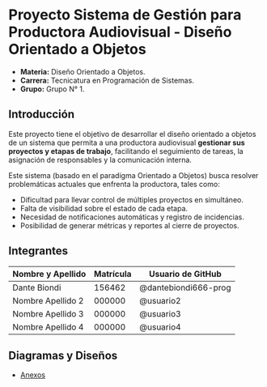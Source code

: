 # Proyecto Sistema de Gestión para Productora Audiovisual - Diseño Orientado a Objetos

- **Materia:** Diseño Orientado a Objetos.
- **Carrera:** Tecnicatura en Programación de Sistemas.
- **Grupo:** Grupo N° 1.

## Introducción
Este proyecto tiene el objetivo de desarrollar el diseño orientado a objetos de un sistema que permita a una productora audiovisual **gestionar sus proyectos y etapas de trabajo**, facilitando el seguimiento de tareas, la asignación de responsables y la comunicación interna.

Este sistema (basado en el paradigma Orientado a Objetos) busca resolver problemáticas actuales que enfrenta la productora, tales como:
- Dificultad para llevar control de múltiples proyectos en simultáneo.
- Falta de visibilidad sobre el estado de cada etapa.
- Necesidad de notificaciones automáticas y registro de incidencias.
- Posibilidad de generar métricas y reportes al cierre de proyectos.

## Integrantes

| Nombre y Apellido      | Matrícula  | Usuario de GitHub          |
|-------------------------|------------|----------------------------|
| Dante Biondi           | 156462      | @dantebiondi666-prog       |
| Nombre Apellido 2      | 000000      | @usuario2                  |  
| Nombre Apellido 3      | 000000      | @usuario3                  |
| Nombre Apellido 4      | 000000      | @usuario4                  |

## Diagramas y Diseños

- [Anexos](/anexos/)